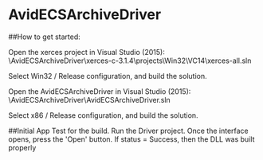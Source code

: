 # AvidECSArchiveDriver

##How to get started:

Open the xerces project in Visual Studio (2015):
\AvidECSArchiveDriver\xerces-c-3.1.4\projects\Win32\VC14\xerces-all.sln

Select Win32 / Release configuration, and build the solution.

Open the AvidECSArchiveDriver in Visual Studio (2015):
\AvidECSArchiveDriver\AvidECSArchiveDriver.sln

Select x86 / Release configuration, and build the solution.

##Initial App Test for the build.
Run the Driver project. Once the interface opens, press the 'Open' button. If status = Success, then the DLL was built properly